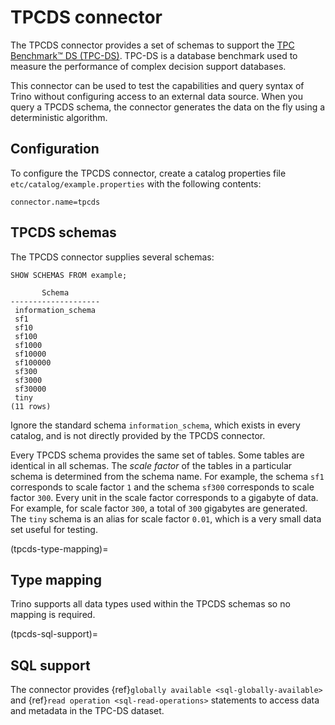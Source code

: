# TPCDS connector

The TPCDS connector provides a set of schemas to support the
[TPC Benchmark™ DS (TPC-DS)](http://www.tpc.org/tpcds/). TPC-DS is a database
benchmark used to measure the performance of complex decision support databases.

This connector can be used to test the capabilities and query
syntax of Trino without configuring access to an external data
source. When you query a TPCDS schema, the connector generates the
data on the fly using a deterministic algorithm.

## Configuration

To configure the TPCDS connector, create a catalog properties file
`etc/catalog/example.properties` with the following contents:

```text
connector.name=tpcds
```

## TPCDS schemas

The TPCDS connector supplies several schemas:

```
SHOW SCHEMAS FROM example;
```

```text
       Schema
--------------------
 information_schema
 sf1
 sf10
 sf100
 sf1000
 sf10000
 sf100000
 sf300
 sf3000
 sf30000
 tiny
(11 rows)
```

Ignore the standard schema `information_schema`, which exists in every
catalog, and is not directly provided by the TPCDS connector.

Every TPCDS schema provides the same set of tables. Some tables are
identical in all schemas. The *scale factor* of the tables in a particular
schema is determined from the schema name. For example, the schema
`sf1` corresponds to scale factor `1` and the schema `sf300`
corresponds to scale factor `300`. Every unit in the scale factor
corresponds to a gigabyte of data. For example, for scale factor `300`,
a total of `300` gigabytes are generated. The `tiny` schema is an
alias for scale factor `0.01`, which is a very small data set useful for
testing.

(tpcds-type-mapping)=

## Type mapping

Trino supports all data types used within the TPCDS schemas so no mapping is
required.

(tpcds-sql-support)=

## SQL support

The connector provides {ref}`globally available <sql-globally-available>` and
{ref}`read operation <sql-read-operations>` statements to access data and
metadata in the TPC-DS dataset.
